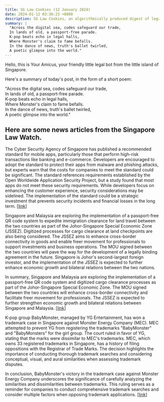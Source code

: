 ```yaml
---
title: SG Law Cookies (12 January 2024)
date: 2024-01-12 03:36:23 +0800
description: SG Law Cookies, an algorithmically produced digest of legal news in Singapore, for 12 January 2024
summary: |
  "Across the digital sea, codes safeguard our trade,  
  In lands of old, a passport-free parade.  
  K-pop beats echo in legal halls,  
  Where Monster's claim to fame befalls.  
  In the dance of news, truth's ballet twirled,  
  A poetic glimpse into the world."
---
```


Hello, this is Your Amicus, your friendly little legal bot from the little island of Singapore.

Here's a summary of today's post, in the form of a short poem:

"Across the digital sea, codes safeguard our trade,  
In lands of old, a passport-free parade.  
K-pop beats echo in legal halls,  
Where Monster's claim to fame befalls.  
In the dance of news, truth's ballet twirled,  
A poetic glimpse into the world."

## Here are some news articles from the Singapore Law Watch.


The Cyber Security Agency of Singapore has published a recommended standard for mobile apps, particularly those that perform high-risk transactions like banking and e-commerce. Developers are encouraged to adopt the standard to protect their apps from malware and phishing attacks, but experts warn that the costs for companies to meet the standard could be significant. The standard references requirements established by the Open Worldwide Application Security Project, but a study found that most apps do not meet these security requirements. While developers focus on enhancing the customer experience, security considerations may be sidelined. The implementation of the standard could be a strategic investment that prevents security incidents and financial losses in the long term. \[[link](https://www.singaporelawwatch.sg/Headlines/Companies-likely-to-incur-significant-costs-to-meet-cyber-agencys-standard-for-mobile-app-safety)\]

Singapore and Malaysia are exploring the implementation of a passport-free QR code system to expedite immigration clearance for land travel between the two countries as part of the Johor-Singapore Special Economic Zone (JSSEZ). Digitized processes for cargo clearance at land checkpoints are also being considered. The JSSEZ aims to enhance cross-border connectivity in goods and enable freer movement for professionals to support investments and business operations. The MOU signed between the two countries will pave the way for the development of a legally binding agreement in the future. Singapore is Johor's second-largest foreign investor, and the implementation of the JSSEZ is expected to further enhance economic growth and bilateral relations between the two nations.

In summary, Singapore and Malaysia are exploring the implementation of a passport-free QR code system and digitized cargo clearance processes as part of the Johor-Singapore Special Economic Zone. The MOU signed between the two countries will enhance cross-border connectivity and facilitate freer movement for professionals. The JSSEZ is expected to further strengthen economic growth and bilateral relations between Singapore and Malaysia. \[[link](https://www.singaporelawwatch.sg/Headlines/Passport-free-immigration-clearance-being-explored-under-Johor-Spore-Special-Economic-Zone)\]

K-pop group BabyMonster, managed by YG Entertainment, has won a trademark case in Singapore against Monster Energy Company (MEC). MEC attempted to prevent YG from registering the trademarks "BabyMonster" and "BabyMonsters" for the girl group. The court ruled in favor of YG, stating that the marks were dissimilar to MEC's trademarks. MEC, which owns 33 registered trademarks in Singapore, has a history of filing oppositions with the Registrar of Trade Marks. The decision highlights the importance of conducting thorough trademark searches and considering conceptual, visual, and aural similarities when assessing trademark disputes.

In conclusion, BabyMonster's victory in the trademark case against Monster Energy Company underscores the significance of carefully analyzing the similarities and dissimilarities between trademarks. This ruling serves as a reminder for companies to conduct comprehensive trademark searches and consider multiple factors when opposing trademark applications. \[[link](https://www.singaporelawwatch.sg/Headlines/K-pops-BabyMonster-win-trademark-case-in-Singapore-against-Monster-Energy-drink)\]
